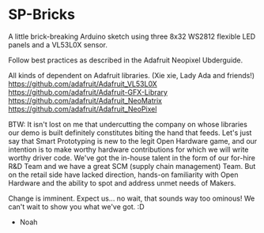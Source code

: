 # SP-Bricks
A little brick-breaking Arduino sketch using three 8x32 WS2812 flexible LED panels and a VL53L0X sensor.

Follow best practices as described in the Adafruit Neopixel Ubderguide.

All kinds of dependent on Adafruit libraries. (Xie xie, Lady Ada and friends!)
https://github.com/adafruit/Adafruit_VL53L0X
https://github.com/adafruit/Adafruit-GFX-Library
https://github.com/adafruit/Adafruit_NeoMatrix
https://github.com/adafruit/Adafruit_NeoPixel

BTW: It isn't lost on me that undercutting the company on whose libraries our demo is built definitely constitutes biting the hand that feeds. Let's just say that Smart Prototyping is new to the legit Open Hardware game, and our intention is to make worthy hardware contributions for which we will write worthy driver code. We've got the in-house talent in the form of our for-hire R&D Team and we have a great SCM (supply chain management) Team. But on the retail side have lacked direction, hands-on familiarity with Open Hardware and the ability to spot and address unmet needs of Makers.

Change is imminent. Expect us... no wait, that sounds way too ominous! We can't wait to show you what we've got. :D

- Noah
